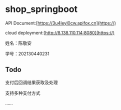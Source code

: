 # shop_springboot

API Document:[https://3u4leyl0cw.apifox.cn](https://)

cloud deployment:[http://8.138.110.114:8080](https://)

姓名：陈敬安

学号：202130440231

## Todo

支付后回调结果获取及处理

支持多种支付方式

……
